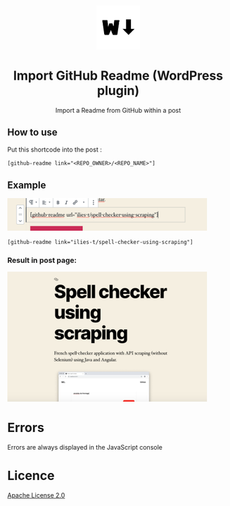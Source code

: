 <p align="center">
  <img src="./_includes/img/logo.png" height="100px" />
</p>
<h1 align="center">
  Import GitHub Readme (WordPress plugin)
</h1>

<p align="center">
  Import a Readme from GitHub within a post
</p>

## How to use
Put this shortcode into the post :
```txt
[github-readme link="<REPO_OWNER>/<REPO_NAME>"]
```

## Example

<img src="./_includes/img/screen-how-to.png" width="90%" />

```txt
[github-readme link="ilies-t/spell-checker-using-scraping"]
```
### Result in post page:
<img src="./_includes/img/screen-example.png" width="90%" />

# Errors
Errors are always displayed in the JavaScript console

# Licence
[Apache License 2.0](https://choosealicense.com/licenses/apache-2.0/)